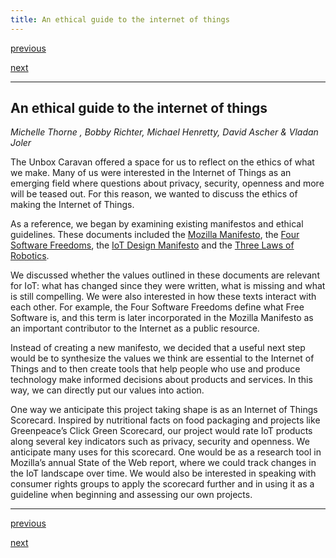 ```yaml
---
title: An ethical guide to the internet of things
---
```


<div id="nav">
  <p class="alignleft"><a href="4_03.html">previous</a></p>
  <p class="alignright"><a href="4_05.html">next</a></p>
  <div style="clear: both;"></div>
</div>

---

## An ethical guide to the internet of things
_Michelle Thorne , Bobby Richter, Michael Henretty, David Ascher & Vladan Joler_

The Unbox Caravan offered a space for us to reflect on the ethics of what we make. Many of us were interested in the Internet of Things as an emerging field where questions about privacy, security, openness and more will be teased out. For this reason, we wanted to discuss the ethics of making the Internet of Things.

As a reference, we began by examining existing manifestos and ethical guidelines. These documents included the [Mozilla Manifesto](mozilla.org/en-US/about/manifesto/
), the [Four Software Freedoms](fsfe.org/freesoftware/basics/4freedoms.en.html
), the [IoT Design Manifesto](iotmanifesto.com/) and the [Three Laws of Robotics](en.wikipedia.org/wiki/Three_Laws_of_Robotics).

We discussed whether the values outlined in these documents are relevant for IoT: what has changed since they were written, what is missing and what is still compelling. We were also interested in how these texts interact with each other. For example, the Four Software Freedoms define what Free Software is, and this term is later incorporated in the Mozilla Manifesto as an important contributor to the Internet as a public resource.

Instead of creating a new manifesto, we decided that a useful next step would be to synthesize the values we think are essential to the Internet of Things and to then create tools that help people who use and produce technology make informed decisions about products and services. In this way, we can directly put our values into action.

One way we anticipate this project taking shape is as an Internet of Things Scorecard. Inspired by nutritional facts  on food packaging and projects like Greenpeace’s Click Green Scorecard, our project would rate IoT products along several key indicators such as privacy, security and openness. We anticipate many uses for this scorecard. One would  be as a research tool in Mozilla’s annual State of the Web report, where we could track changes in the IoT landscape over time. We would also be interested in speaking with consumer rights groups to apply the scorecard further and in using it as a guideline when beginning and assessing our own projects.

---

<div id="nav">
  <p class="alignleft"><a href="4_03.html">previous</a></p>
  <p class="alignright"><a href="4_05.html">next</a></p>
  <div style="clear: both;"></div>
</div>